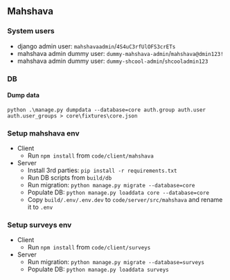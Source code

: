 ## Mahshava

### System users
* django admin user: `mahshavaadmin`/`4S4uC3rfUlOFS3crETs`
* mahshava admin dummy user: `dummy-mahshava-admin`/`mahshava@dmin123!`
* mahshava admin dummy user: `dummy-shcool-admin`/`shcooladmin123`

### DB
#### Dump data
```
python .\manage.py dumpdata --database=core auth.group auth.user auth.user_groups > core\fixtures\core.json
```


### Setup mahshava env
* Client
  * Run `npm install` from `code/client/mahshava`
* Server
  * Install 3rd parties: `pip install -r requirements.txt`
  * Run DB scripts from `build/db`
  * Run migration: `python manage.py migrate --database=core`
  * Populate DB: `python manage.py loaddata core --database=core`
  * Copy `build/.env/.env.dev` to `code/server/src/mahshava` and rename it to `.env`

### Setup surveys env
* Client
  * Run `npm install` from `code/client/surveys`
* Server
  * Run migration: `python manage.py migrate --database=surveys`
  * Populate DB: `python manage.py loaddata surveys`
